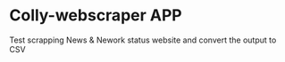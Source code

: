 # Colly-webscraper APP
Test scrapping News &amp; Nework status website and convert the output to CSV
